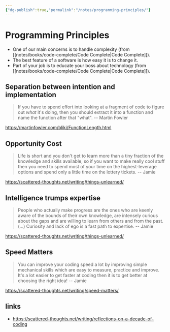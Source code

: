 ```yaml
---
{"dg-publish":true,"permalink":"/notes/programming-principles/"}
---
```


# Programming Principles

- One of our main concerns is to handle complexity (from [[notes/books/code-complete/Code Complete\|Code Complete]]).
- The best feature of a software is how easy it is to change it.
- Part of your job is to educate your boss about technology (from [[notes/books/code-complete/Code Complete\|Code Complete]]).

## Separation between intention and implementation

> If you have to spend effort into looking at a fragment of code to figure out *what* it's doing, then you should extract it into a function and name the function after that "what".
> -- Martin Fowler

<https://martinfowler.com/bliki/FunctionLength.html>


## Opportunity Cost

> Life is short and you don't get to learn more than a tiny fraction of the knowledge and skills available, so if you want to make really cool stuff then you need to spend most of your time on the highest-leverage options and spend only a little time on the lottery tickets.
> -- Jamie

<https://scattered-thoughts.net/writing/things-unlearned/>


## Intelligence trumps expertise

> People who actually make progress are the ones who are keenly aware of the bounds of their own knowledge, are intensely curious about the gaps and are willing to learn from others and from the past. (...) Curiosity and lack of ego is a fast path to expertise.
> -- Jamie

<https://scattered-thoughts.net/writing/things-unlearned/>

## Speed Matters

> You can improve your coding speed a lot by improving simple mechanical skills which are easy to measure, practice and improve. It's a lot easier to get faster at coding then it is to get better at choosing the right idea!
> -- Jamie

<https://scattered-thoughts.net/writing/speed-matters/>



## links

- <https://scattered-thoughts.net/writing/reflections-on-a-decade-of-coding>
